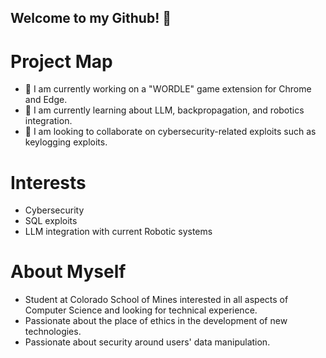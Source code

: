 ## Welcome to my Github! 👋




# Project Map
- 🔭 I am currently working on a "WORDLE" game extension for Chrome and Edge.
- 🌱 I am currently learning about LLM, backpropagation, and robotics integration.
- 👯 I am looking to collaborate on cybersecurity-related exploits such as keylogging exploits.

# Interests
- Cybersecurity
- SQL exploits
- LLM integration with current Robotic systems

# About Myself
- Student at Colorado School of Mines interested in all aspects of Computer Science and looking for technical experience.
- Passionate about the place of ethics in the development of new technologies.
- Passionate about security around users' data manipulation.

<!--
**CryptoCow0/CryptoCow0** is a ✨ _special_ ✨ repository because its `README.md` (this file) appears on your GitHub profile.

Here are some ideas to get you started:

- 🔭 I’m currently working on ...
- 🌱 I’m currently learning ...
- 👯 I’m looking to collaborate on ...
- 🤔 I’m looking for help with ...
- 💬 Ask me about ...
- 📫 How to reach me: ...
- 😄 Pronouns: ...
- ⚡ Fun fact: ...
-->
